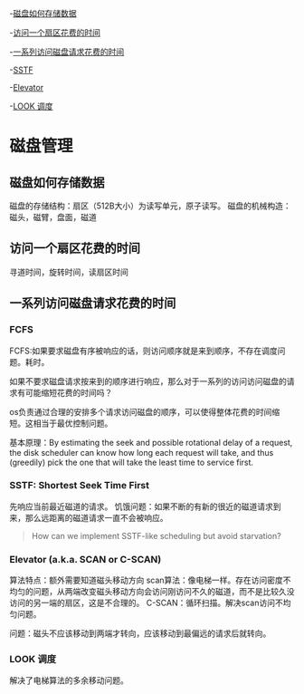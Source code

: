 -[磁盘如何存储数据](#how-do-modern-hard-disk-drives-store-data)

-[访问一个扇区花费的时间](#访问一个扇区花费的时间)

-[一系列访问磁盘请求花费的时间](#一系列访问磁盘请求花费的时间)

-[SSTF](#sstf-shortest-seek-time-first)

-[Elevator](#elevator-aka-scan-or-c-scan)

-[LOOK 调度](#look-调度)

# 磁盘管理

## 磁盘如何存储数据
磁盘的存储结构：扇区（512B大小）为读写单元，原子读写。
磁盘的机械构造：磁头，磁臂，盘面，磁道

## 访问一个扇区花费的时间
寻道时间，旋转时间，读扇区时间

## 一系列访问磁盘请求花费的时间
### FCFS
FCFS:如果要求磁盘有序被响应的话，则访问顺序就是来到顺序，不存在调度问题。耗时。


如果不要求磁盘请求按来到的顺序进行响应，那么对于一系列的访问访问磁盘的请求有可能缩短花费的时间吗？

os负责通过合理的安排多个请求访问磁盘的顺序，可以使得整体花费的时间缩短。这相当于最优控制问题。

基本原理：By estimating the seek and possible rotational delay of a request, the disk scheduler can know how long
each request will take, and thus (greedily) pick the one that will take the
least time to service first. 

### SSTF: Shortest Seek Time First
先响应当前最近磁道的请求。
饥饿问题：如果不断的有新的很近的磁道请求到来，那么远距离的磁道请求一直不会被响应。

> How can we implement SSTF-like scheduling but avoid starvation?

### Elevator (a.k.a. SCAN or C-SCAN)
算法特点：额外需要知道磁头移动方向
scan算法：像电梯一样。存在访问密度不均匀的问题，从两端改变磁头移动方向会访问刚访问不久的磁道，而不是比较久没访问的另一端的扇区，这是不合理的。
C-SCAN：循环扫描。解决scan访问不均匀问题。

问题：磁头不应该移动到两端才转向，应该移动到最偏远的请求后就转向。

### LOOK 调度
解决了电梯算法的多余移动问题。